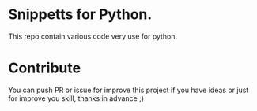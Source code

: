 # Snippetts for Python.
This repo contain various code very use for python.

# Contribute
You can push PR or issue for improve this project if you have ideas or just for improve you skill, thanks in advance ;)
